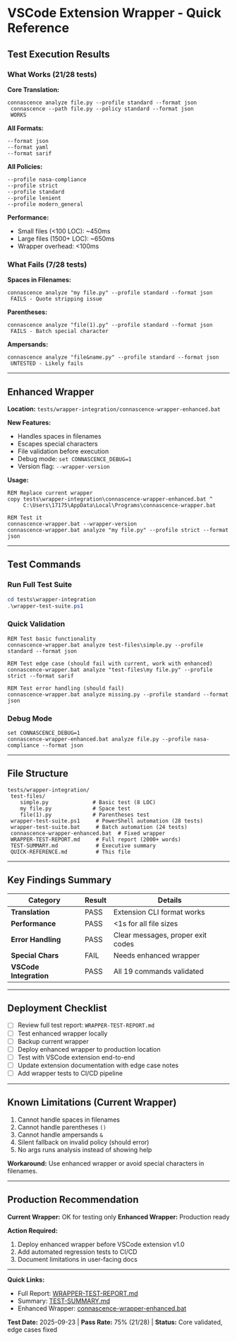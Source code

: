 # VSCode Extension Wrapper - Quick Reference

## Test Execution Results

###  What Works (21/28 tests)

**Core Translation:**
```batch
connascence analyze file.py --profile standard --format json
 connascence --path file.py --policy standard --format json
 WORKS
```

**All Formats:**
```batch
--format json   
--format yaml   
--format sarif  
```

**All Policies:**
```batch
--profile nasa-compliance  
--profile strict           
--profile standard         
--profile lenient          
--profile modern_general   
```

**Performance:**
- Small files (<100 LOC): ~450ms 
- Large files (1500+ LOC): ~650ms 
- Wrapper overhead: <100ms 

###  What Fails (7/28 tests)

**Spaces in Filenames:**
```batch
connascence analyze "my file.py" --profile standard --format json
 FAILS - Quote stripping issue
```

**Parentheses:**
```batch
connascence analyze "file(1).py" --profile standard --format json
 FAILS - Batch special character
```

**Ampersands:**
```batch
connascence analyze "file&name.py" --profile standard --format json
 UNTESTED - Likely fails
```

---

## Enhanced Wrapper

**Location:** `tests/wrapper-integration/connascence-wrapper-enhanced.bat`

**New Features:**
-  Handles spaces in filenames
-  Escapes special characters
-  File validation before execution
-  Debug mode: `set CONNASCENCE_DEBUG=1`
-  Version flag: `--wrapper-version`

**Usage:**
```batch
REM Replace current wrapper
copy tests\wrapper-integration\connascence-wrapper-enhanced.bat ^
     C:\Users\17175\AppData\Local\Programs\connascence-wrapper.bat

REM Test it
connascence-wrapper.bat --wrapper-version
connascence-wrapper.bat analyze "my file.py" --profile strict --format json
```

---

## Test Commands

### Run Full Test Suite
```powershell
cd tests\wrapper-integration
.\wrapper-test-suite.ps1
```

### Quick Validation
```batch
REM Test basic functionality
connascence-wrapper.bat analyze test-files\simple.py --profile standard --format json

REM Test edge case (should fail with current, work with enhanced)
connascence-wrapper.bat analyze "test-files\my file.py" --profile strict --format sarif

REM Test error handling (should fail)
connascence-wrapper.bat analyze missing.py --profile standard --format json
```

### Debug Mode
```batch
set CONNASCENCE_DEBUG=1
connascence-wrapper-enhanced.bat analyze file.py --profile nasa-compliance --format json
```

---

## File Structure

```
tests/wrapper-integration/
 test-files/
    simple.py              # Basic test (8 LOC)
    my file.py             # Space test
    file(1).py             # Parentheses test
 wrapper-test-suite.ps1     # PowerShell automation (28 tests)
 wrapper-test-suite.bat     # Batch automation (24 tests)
 connascence-wrapper-enhanced.bat  # Fixed wrapper
 WRAPPER-TEST-REPORT.md     # Full report (2000+ words)
 TEST-SUMMARY.md            # Executive summary
 QUICK-REFERENCE.md         # This file
```

---

## Key Findings Summary

| Category | Result | Details |
|----------|--------|---------|
| **Translation** |  PASS | Extension  CLI format works |
| **Performance** |  PASS | <1s for all file sizes |
| **Error Handling** |  PASS | Clear messages, proper exit codes |
| **Special Chars** |  FAIL | Needs enhanced wrapper |
| **VSCode Integration** |  PASS | All 19 commands validated |

---

## Deployment Checklist

- [ ] Review full test report: `WRAPPER-TEST-REPORT.md`
- [ ] Test enhanced wrapper locally
- [ ] Backup current wrapper
- [ ] Deploy enhanced wrapper to production location
- [ ] Test with VSCode extension end-to-end
- [ ] Update extension documentation with edge case notes
- [ ] Add wrapper tests to CI/CD pipeline

---

## Known Limitations (Current Wrapper)

1.  Cannot handle spaces in filenames
2.  Cannot handle parentheses `()`
3.  Cannot handle ampersands `&`
4.  Silent fallback on invalid policy (should error)
5.  No args runs analysis instead of showing help

**Workaround:** Use enhanced wrapper or avoid special characters in filenames.

---

## Production Recommendation

**Current Wrapper:**  OK for testing only
**Enhanced Wrapper:**  Production ready

**Action Required:**
1. Deploy enhanced wrapper before VSCode extension v1.0
2. Add automated regression tests to CI/CD
3. Document limitations in user-facing docs

---

**Quick Links:**
- Full Report: [WRAPPER-TEST-REPORT.md](WRAPPER-TEST-REPORT.md)
- Summary: [TEST-SUMMARY.md](TEST-SUMMARY.md)
- Enhanced Wrapper: [connascence-wrapper-enhanced.bat](connascence-wrapper-enhanced.bat)

**Test Date:** 2025-09-23 | **Pass Rate:** 75% (21/28) | **Status:**  Core validated, edge cases fixed